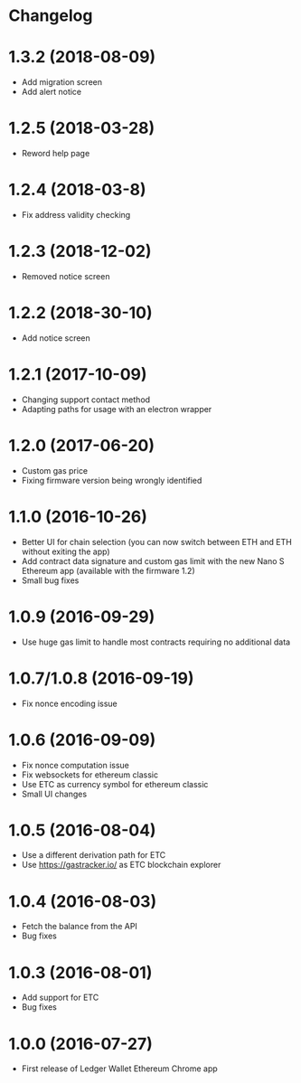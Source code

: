 # Changelog
1.3.2 (2018-08-09)
==================
- Add migration screen
- Add alert notice

1.2.5 (2018-03-28)
==================
- Reword help page

1.2.4 (2018-03-8)
==================
- Fix address validity checking

1.2.3 (2018-12-02)
==================
- Removed notice screen

1.2.2 (2018-30-10)
==================
- Add notice screen

1.2.1 (2017-10-09)
==================
- Changing support contact method
- Adapting paths for usage with an electron wrapper

1.2.0 (2017-06-20)
==================
- Custom gas price
- Fixing firmware version being wrongly identified

1.1.0 (2016-10-26)
==================

- Better UI for chain selection (you can now switch between ETH and ETH without exiting the app)
- Add contract data signature and custom gas limit with the new Nano S Ethereum app (available with the firmware 1.2)
- Small bug fixes

1.0.9 (2016-09-29)
==================

- Use huge gas limit to handle most contracts requiring no additional data

1.0.7/1.0.8 (2016-09-19)
=======================

- Fix nonce encoding issue

1.0.6 (2016-09-09)
==================

- Fix nonce computation issue
- Fix websockets for ethereum classic
- Use ETC as currency symbol for ethereum classic
- Small UI changes

1.0.5 (2016-08-04)
==================

- Use a different derivation path for ETC
- Use https://gastracker.io/ as ETC blockchain explorer

1.0.4 (2016-08-03)
==================

- Fetch the balance from the API
- Bug fixes


1.0.3 (2016-08-01)
==================

- Add support for ETC
- Bug fixes

1.0.0 (2016-07-27)
==================

- First release of Ledger Wallet Ethereum Chrome app